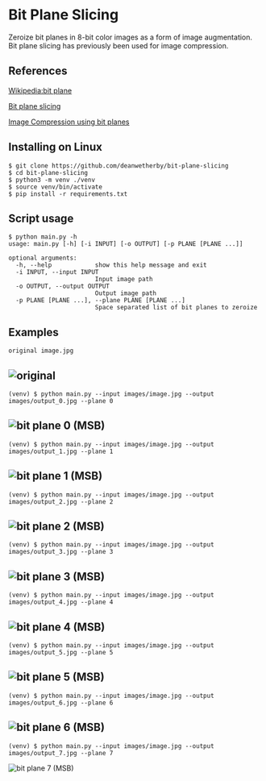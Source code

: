 # Bit Plane Slicing

Zeroize bit planes in 8-bit color images as a form of image augmentation. Bit plane slicing has previously been used for image compression.

## References
[Wikipedia:bit plane](https://en.wikipedia.org/wiki/Bit_plane)

[Bit plane slicing](https://nptel.ac.in/courses/117104069/chapter_8/8_13.html)

[Image Compression using bit planes](https://spin.atomicobject.com/2013/10/08/image-compression-bit-planes/)

## Installing on Linux

```
$ git clone https://github.com/deanwetherby/bit-plane-slicing
$ cd bit-plane-slicing
$ python3 -m venv ./venv
$ source venv/bin/activate
$ pip install -r requirements.txt
```

## Script usage

```
$ python main.py -h
usage: main.py [-h] [-i INPUT] [-o OUTPUT] [-p PLANE [PLANE ...]]

optional arguments:
  -h, --help            show this help message and exit
  -i INPUT, --input INPUT
                        Input image path
  -o OUTPUT, --output OUTPUT
                        Output image path
  -p PLANE [PLANE ...], --plane PLANE [PLANE ...]
                        Space separated list of bit planes to zeroize

```

## Examples

```
original image.jpg
```
![original](../master/images/image.jpg)
---
```
(venv) $ python main.py --input images/image.jpg --output images/output_0.jpg --plane 0
```
![bit plane 0 (MSB)](../master/images/output_0.jpg)
---
```
(venv) $ python main.py --input images/image.jpg --output images/output_1.jpg --plane 1
```
![bit plane 1 (MSB)](../master/images/output_1.jpg)
---
```
(venv) $ python main.py --input images/image.jpg --output images/output_2.jpg --plane 2
```
![bit plane 2 (MSB)](../master/images/output_2.jpg)
---
```
(venv) $ python main.py --input images/image.jpg --output images/output_3.jpg --plane 3
```
![bit plane 3 (MSB)](../master/images/output_3.jpg)
---
```
(venv) $ python main.py --input images/image.jpg --output images/output_4.jpg --plane 4
```
![bit plane 4 (MSB)](../master/images/output_4.jpg)
---
```
(venv) $ python main.py --input images/image.jpg --output images/output_5.jpg --plane 5
```
![bit plane 5 (MSB)](../master/images/output_5.jpg)
---
```
(venv) $ python main.py --input images/image.jpg --output images/output_6.jpg --plane 6
```
![bit plane 6 (MSB)](../master/images/output_6.jpg)
---
```
(venv) $ python main.py --input images/image.jpg --output images/output_7.jpg --plane 7
```
![bit plane 7 (MSB)](../master/images/output_7.jpg)
